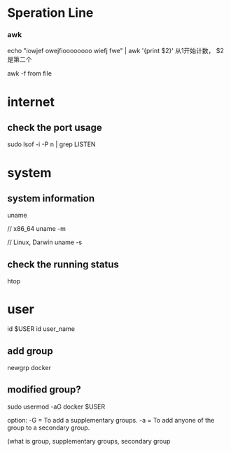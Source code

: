 # Speration Line

### awk

echo "iowjef owejfioooooooo wiefj fwe" | awk '{print $2}'
从1开始计数， $2 是第二个


awk -f
from file


# internet

## check the port usage

sudo lsof -i -P n | grep LISTEN


# system

## system information

uname

// x86_64
uname -m 

// Linux, Darwin
uname -s






## check the running status

htop


# user
id $USER
id user_name

## add group
newgrp docker

## modified group? 
sudo usermod -aG docker $USER

option:
-G = To add a supplementary groups.
-a = To add anyone of the group to a secondary group.

(what is group, supplementary groups, secondary group